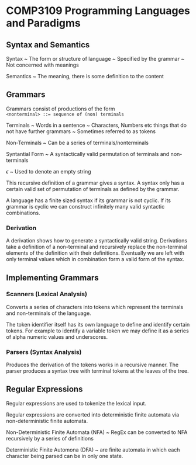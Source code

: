 # COMP3109 Programming Languages and Paradigms
## Syntax and Semantics
Syntax
  ~ The form or structure of language
  ~ Specified by the grammar
  ~ Not concerned with meanings

Semantics
  ~ The meaning, there is some definition to the content

## Grammars
Grammars consist of productions of the form  
`<nonterminal> ::= sequence of (non) terminals`

Terminals
  ~ Words in a sentence
  ~ Characters, Numbers etc things that do not have further grammars
  ~ Sometimes referred to as tokens

Non-Terminals
  ~ Can be a series of terminals/nonterminals

Syntantial Form
  ~ A syntactically valid permutation of terminals and non-terminals

$\epsilon$
  ~ Used to denote an empty string

This recursive definition of a grammar gives a syntax.
A syntax only has a certain valid set of permutation of terminals as defined by the grammar.

A language has a finite sized syntax if its grammar is not cyclic.
If its grammar is cyclic we can construct infinitely many valid syntactic combinations.

### Derivation
A derivation shows how to generate a syntactically valid string.
Derivations take a definition of a non-terminal and recursively replace the non-terminal elements of the definition with their definitions.
Eventually we are left with only terminal values which in combination form a valid form of the syntax.

## Implementing Grammars
### Scanners (Lexical Analysis)
Converts a series of characters into tokens which represent the terminals and non-terminals of the language.

The token identifier itself has its own language to define and identify certain tokens.
For example to identify a variable token we may define it as a series of alpha numeric values and underscores.

### Parsers (Syntax Analysis)
Produces the derivation of the tokens works in a recursive manner. 
The parser produces a syntax tree with terminal tokens at the leaves of the tree.

## Regular Expressions
Regular expressions are used to tokenize the lexical input.

Regular expressions are converted into deterministic finite automata via non-deterministic finite automata.

Non-Deterministic Finite Automata (NFA)
  ~ RegEx can be converted to NFA recursively by a series of definitions

Deterministic Finite Automona (DFA)
  ~ are finite automata in which each character being parsed can be in only one state.
